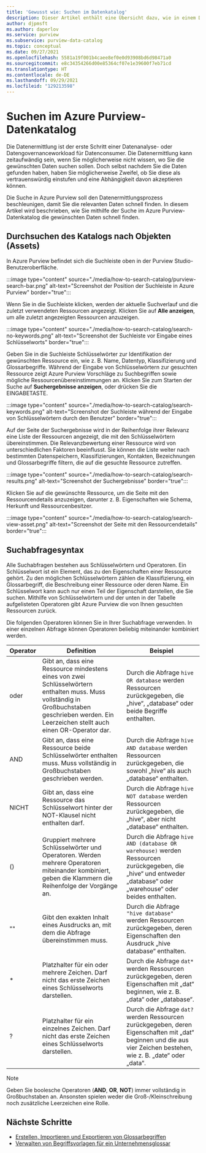```yaml
---
title: 'Gewusst wie: Suchen im Datenkatalog'
description: Dieser Artikel enthält eine Übersicht dazu, wie in einem Datenkatalog gesucht wird.
author: djpmsft
ms.author: daperlov
ms.service: purview
ms.subservice: purview-data-catalog
ms.topic: conceptual
ms.date: 09/27/2021
ms.openlocfilehash: 5581a19f001b4caee8ef0e0d93908bd6d98471a0
ms.sourcegitcommit: e8c34354266d00e85364cf07e1e39600f7eb71cd
ms.translationtype: HT
ms.contentlocale: de-DE
ms.lasthandoff: 09/29/2021
ms.locfileid: "129213598"
---
```

# <a name="search-the-azure-purview-data-catalog"></a>Suchen im Azure Purview-Datenkatalog

Die Datenermittlung ist der erste Schritt einer Datenanalyse- oder Datengovernanceworkload für Datenconsumer. Die Datenermittlung kann zeitaufwändig sein, wenn Sie möglicherweise nicht wissen, wo Sie die gewünschten Daten suchen sollen. Doch selbst nachdem Sie die Daten gefunden haben, haben Sie möglicherweise Zweifel, ob Sie diese als vertrauenswürdig einstufen und eine Abhängigkeit davon akzeptieren können.

Die Suche in Azure Purview soll den Datenermittlungsprozess beschleunigen, damit Sie die relevanten Daten schnell finden. In diesem Artikel wird beschrieben, wie Sie mithilfe der Suche im Azure Purview-Datenkatalog die gewünschten Daten schnell finden.

## <a name="search-the-catalog-for-assets"></a>Durchsuchen des Katalogs nach Objekten (Assets)

In Azure Purview befindet sich die Suchleiste oben in der Purview Studio-Benutzeroberfläche.

:::image type="content" source="./media/how-to-search-catalog/purview-search-bar.png" alt-text="Screenshot der Position der Suchleiste in Azure Purview" border="true":::

Wenn Sie in die Suchleiste klicken, werden der aktuelle Suchverlauf und die zuletzt verwendeten Ressourcen angezeigt. Klicken Sie auf **Alle anzeigen**, um alle zuletzt angezeigten Ressourcen anzuzeigen.

:::image type="content" source="./media/how-to-search-catalog/search-no-keywords.png" alt-text="Screenshot der Suchleiste vor Eingabe eines Schlüsselworts" border="true":::

Geben Sie in die Suchleiste Schlüsselwörter zur Identifikation der gewünschten Ressource ein, wie z. B. Name, Datentyp, Klassifizierung und Glossarbegriffe. Während der Eingabe von Schlüsselwörtern zur gesuchten Ressource zeigt Azure Purview Vorschläge zu Suchbegriffen sowie mögliche Ressourcenübereinstimmungen an. Klicken Sie zum Starten der Suche auf **Suchergebnisse anzeigen**, oder drücken Sie die EINGABETASTE.

:::image type="content" source="./media/how-to-search-catalog/search-keywords.png" alt-text="Screenshot der Suchleiste während der Eingabe von Schlüsselwörtern durch den Benutzer" border="true":::

Auf der Seite der Suchergebnisse wird in der Reihenfolge ihrer Relevanz eine Liste der Ressourcen angezeigt, die mit den Schlüsselwörtern übereinstimmen. Die Relevanzbewertung einer Ressource wird von unterschiedlichen Faktoren beeinflusst. Sie können die Liste weiter nach bestimmten Datenspeichern, Klassifizierungen, Kontakten, Bezeichnungen und Glossarbegriffe filtern, die auf die gesuchte Ressource zutreffen.

:::image type="content" source="./media/how-to-search-catalog/search-results.png" alt-text="Screenshot der Suchergebnisse" border="true":::

 Klicken Sie auf die gewünschte Ressource, um die Seite mit den Ressourcendetails anzuzeigen, darunter z. B. Eigenschaften wie Schema, Herkunft und Ressourcenbesitzer.

:::image type="content" source="./media/how-to-search-catalog/search-view-asset.png" alt-text="Screenshot der Seite mit den Ressourcendetails" border="true":::

## <a name="search-query-syntax"></a>Suchabfragesyntax

Alle Suchabfragen bestehen aus Schlüsselwörtern und Operatoren. Ein Schlüsselwort ist ein Element, das zu den Eigenschaften einer Ressource gehört. Zu den möglichen Schlüsselwörtern zählen die Klassifizierung, ein Glossarbegriff, die Beschreibung einer Ressource oder deren Name. Ein Schlüsselwort kann auch nur einen Teil der Eigenschaft darstellen, die Sie suchen. Mithilfe von Schlüsselwörtern und der unten in der Tabelle aufgelisteten Operatoren gibt Azure Purview die von Ihnen gesuchten Ressourcen zurück. 

Die folgenden Operatoren können Sie in Ihrer Suchabfrage verwenden. In einer einzelnen Abfrage können Operatoren beliebig miteinander kombiniert werden.

| Operator | Definition | Beispiel |
| -------- | ---------- | ------- |
| oder | Gibt an, dass eine Ressource mindestens eines von zwei Schlüsselwörtern enthalten muss. Muss vollständig in Großbuchstaben geschrieben werden. Ein Leerzeichen stellt auch einen OR-Operator dar.  | Durch die Abfrage `hive OR database` werden Ressourcen zurückgegeben, die „hive“, „database“ oder beide Begriffe enthalten. |
| AND | Gibt an, dass eine Ressource beide Schlüsselwörter enthalten muss. Muss vollständig in Großbuchstaben geschrieben werden. | Durch die Abfrage `hive AND database` werden Ressourcen zurückgegeben, die sowohl „hive“ als auch „database“ enthalten. |
| NICHT | Gibt an, dass eine Ressource das Schlüsselwort hinter der NOT-Klausel nicht enthalten darf. | Durch die Abfrage `hive NOT database` werden Ressourcen zurückgegeben, die „hive“, aber nicht „database“ enthalten. |
| () | Gruppiert mehrere Schlüsselwörter und Operatoren. Werden mehrere Operatoren miteinander kombiniert, geben die Klammern die Reihenfolge der Vorgänge an. | Durch die Abfrage `hive AND (database OR warehouse)` werden Ressourcen zurückgegeben, die „hive“ und entweder „database“ oder „warehouse“ oder beides enthalten. |
| "" | Gibt den exakten Inhalt eines Ausdrucks an, mit dem die Abfrage übereinstimmen muss. | Durch die Abfrage `"hive database"` werden Ressourcen zurückgegeben, deren Eigenschaften den Ausdruck „hive database“ enthalten. |
| * | Platzhalter für ein oder mehrere Zeichen. Darf nicht das erste Zeichen eines Schlüsselworts darstellen. | Durch die Abfrage `dat*` werden Ressourcen zurückgegeben, deren Eigenschaften mit „dat“ beginnen, wie z. B. „data“ oder „database“. |
| ? | Platzhalter für ein einzelnes Zeichen. Darf nicht das erste Zeichen eines Schlüsselworts darstellen. | Durch die Abfrage `dat?` werden Ressourcen zurückgegeben, deren Eigenschaften mit „dat“ beginnen und die aus vier Zeichen bestehen, wie z. B. „date“ oder „data“. |

> [!Note]
> Geben Sie boolesche Operatoren (**AND**, **OR**, **NOT**) immer vollständig in Großbuchstaben an. Ansonsten spielen weder die Groß-/Kleinschreibung noch zusätzliche Leerzeichen eine Rolle.

## <a name="next-steps"></a>Nächste Schritte

- [Erstellen, Importieren und Exportieren von Glossarbegriffen](how-to-create-import-export-glossary.md)
- [Verwalten von Begriffsvorlagen für ein Unternehmensglossar](how-to-manage-term-templates.md)
